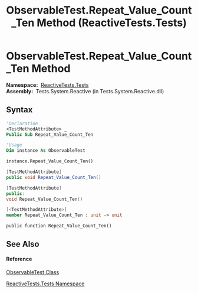 ﻿---
title: ObservableTest.Repeat_Value_Count_Ten Method  (ReactiveTests.Tests)
TOCTitle: Repeat_Value_Count_Ten Method
ms:assetid: M:ReactiveTests.Tests.ObservableTest.Repeat_Value_Count_Ten
ms:mtpsurl: https://msdn.microsoft.com/en-us/library/reactivetests.tests.observabletest.repeat_value_count_ten(v=VS.103)
ms:contentKeyID: 36620085
ms.date: 06/28/2011
mtps_version: v=VS.103
f1_keywords:
- ReactiveTests.Tests.ObservableTest.Repeat_Value_Count_Ten
dev_langs:
- CSharp
- JScript
- VB
- FSharp
- c++
---

# ObservableTest.Repeat\_Value\_Count\_Ten Method

**Namespace:**  [ReactiveTests.Tests](hh289046\(v=vs.103\).md)  
**Assembly:**  Tests.System.Reactive (in Tests.System.Reactive.dll)

## Syntax

``` vb
'Declaration
<TestMethodAttribute> _
Public Sub Repeat_Value_Count_Ten
```

``` vb
'Usage
Dim instance As ObservableTest

instance.Repeat_Value_Count_Ten()
```

``` csharp
[TestMethodAttribute]
public void Repeat_Value_Count_Ten()
```

``` c++
[TestMethodAttribute]
public:
void Repeat_Value_Count_Ten()
```

``` fsharp
[<TestMethodAttribute>]
member Repeat_Value_Count_Ten : unit -> unit 
```

``` jscript
public function Repeat_Value_Count_Ten()
```

## See Also

#### Reference

[ObservableTest Class](hh288687\(v=vs.103\).md)

[ReactiveTests.Tests Namespace](hh289046\(v=vs.103\).md)

